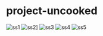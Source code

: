 # project-uncooked
![ss1](https://github.com/Sasidharan1008/project-uncooked/assets/90927579/30e67412-9d02-4acd-9156-c93656c75989)
![ss2](https://github.com/Sasidharan1008/project-uncooked/assets/90927579/fa1c15bc-4d16-4705-afb3-1e1c14ce3c21)]
![ss3](https://github.com/Sasidharan1008/project-uncooked/assets/90927579/ab1a9b99-6217-49c9-9301-b99488d89f90)
![ss4](https://github.com/Sasidharan1008/project-uncooked/assets/90927579/539798e5-8e74-4bc6-b6a8-5b769beff7d5)
![ss5](https://github.com/Sasidharan1008/project-uncooked/assets/90927579/67d37b4b-bbb8-420c-987d-afdc4bdbaf52)
